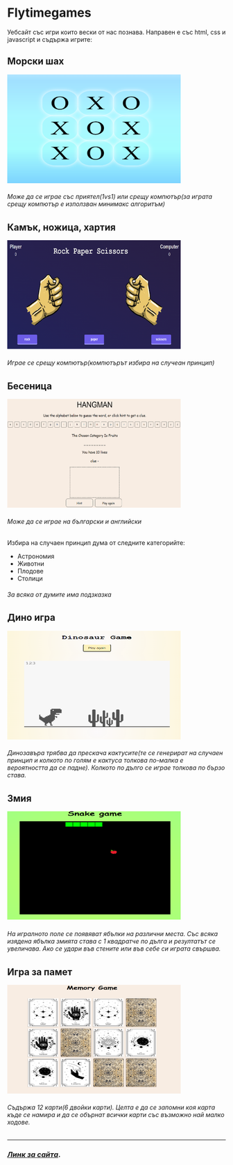 # Flytimegames
Уебсайт със игри които вески от нас познава. Направен е със html, css и javascript и съдържа игрите:
 ## Морски шах 
<img src="gameImages/tikTakToe.png" width="400px" height="250px"/>
 
###### Може да се играе със приятел(1vs1) или срещу компютър(за играта срещу компютър е използван минимакс алгоритъм)

 ## Камък, ножица, хартия
 <img src="gameImages/rockPaperScissors.png" width="400px" height="250px"/>
 

###### Играе се срещу компютър(компютърът избира на случеан принцип) 
 
 
 ## Бесеница 
  <img src="gameImages/hangman.png" width="400px" height="250px"/>
 

 ###### Може да се играе на български и английски 
 Избира на случаен принцип дума от следните категорийте:
- Астрономия
- Животни
- Плодове
- Столици
 
###### За всяка от думите има подзказка 
 
 
 ## Дино игра
  <img src="gameImages/dinosourGame.png" width="400px" height="250px"/>
 
 ###### Динозавъра трябва да прескача кактусите(те се генерират на случаен принцип и колкото по голям е кактуса толкова по-малка е вероятността да се падне). Колкото по дълго се играе толкова по бързо става.
 
 ## Змия
  <img src="gameImages/snake.png" width="400px" height="250px"/>
 
 ###### На игралното поле се появяват ябълки на различни места. Със всяка изядена ябълка змията става с 1 квадратче по дълга и резултатът се увеличава. Ако се удари във стените или във себе си играта свършва.
 

## Игра за памет
  <img src="gameImages/memoryGame.png" width="400px" height="250px"/>
 
###### Съдържа 12 карти(6 двойки карти). Целта е да се запомни коя карта къде се намира и да се обърнат всички карти със възможно най малко ходове.

---
 
 ### *[Линк за сайта](https://flytimegames.netlify.app/)*. 
 
